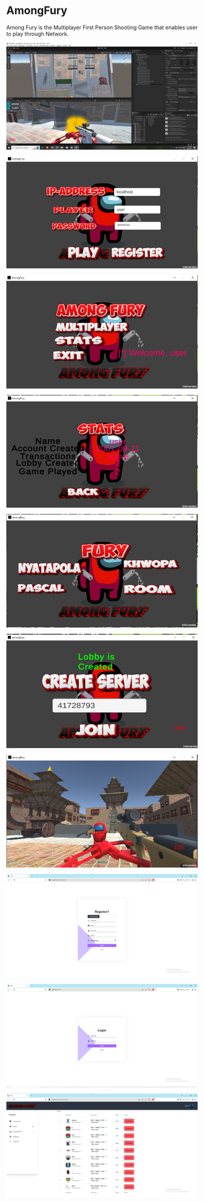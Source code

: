 # AmongFury
 Among Fury is the Multiplayer First Person Shooting Game that enables user to  play through Network.

[![](./sss/Screenshot%20(168).png)](./Snapchat-553559173.mp4)

![](./sss/ulogin.png)


![](./sss/menu.png)

![](./sss/stats.png)

![](./sss/map.png)

![](./sss/lobby.png)

![](./sss/game.png)

![](./sss/register.png)

![](./sss/login.png)

![](./sss/admin.png)
